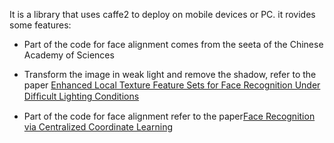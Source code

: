 It is a library that uses caffe2 to deploy on mobile devices or PC. it rovides some features:

*  Part of the code for face alignment comes from the seeta of the Chinese Academy of Sciences

*  Transform the image in weak light and remove the shadow, refer to the paper [Enhanced Local Texture Feature Sets for Face Recognition Under Difﬁcult Lighting Conditions
](https://github.com/qjchen1972/remote-face-recognition/blob/master/lib/Enhanced-local-texture-feature-sets-for-face-recognition-under-difficult-lighting-condition.pdf)

*  Part of the code for face alignment refer to the paper[Face Recognition via Centralized Coordinate Learning
](https://github.com/qjchen1972/remote-face-recognition/blob/master/lib/ccl.pdf)

